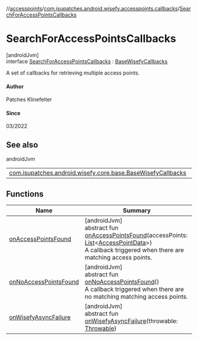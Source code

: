 //[accesspoints](../../../index.md)/[com.isupatches.android.wisefy.accesspoints.callbacks](../index.md)/[SearchForAccessPointsCallbacks](index.md)

# SearchForAccessPointsCallbacks

[androidJvm]\
interface [SearchForAccessPointsCallbacks](index.md) : [BaseWisefyCallbacks](../../../../core/core/com.isupatches.android.wisefy.core.base/-base-wisefy-callbacks/index.md)

A set of callbacks for retrieving multiple access points.

#### Author

Patches Klinefelter

#### Since

03/2022

## See also

androidJvm

| | |
|---|---|
| [com.isupatches.android.wisefy.core.base.BaseWisefyCallbacks](../../../../core/core/com.isupatches.android.wisefy.core.base/-base-wisefy-callbacks/index.md) |  |

## Functions

| Name | Summary |
|---|---|
| [onAccessPointsFound](on-access-points-found.md) | [androidJvm]<br>abstract fun [onAccessPointsFound](on-access-points-found.md)(accessPoints: [List](https://kotlinlang.org/api/latest/jvm/stdlib/kotlin.collections/-list/index.html)&lt;[AccessPointData](../../com.isupatches.android.wisefy.accesspoints.entities/-access-point-data/index.md)&gt;)<br>A callback triggered when there are matching access points. |
| [onNoAccessPointsFound](on-no-access-points-found.md) | [androidJvm]<br>abstract fun [onNoAccessPointsFound](on-no-access-points-found.md)()<br>A callback triggered when there are no matching matching access points. |
| [onWisefyAsyncFailure](../-search-for-s-s-i-ds-callbacks/index.md#823639724%2FFunctions%2F2111858834) | [androidJvm]<br>abstract fun [onWisefyAsyncFailure](../-search-for-s-s-i-ds-callbacks/index.md#823639724%2FFunctions%2F2111858834)(throwable: [Throwable](https://kotlinlang.org/api/latest/jvm/stdlib/kotlin/-throwable/index.html)) |
